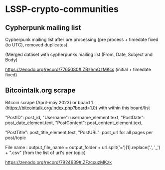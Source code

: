 # LSSP-crypto-communities


## Cypherpunk mailing list

Cypherpunk mailing list after pre processing (pre process + timedate fixed (to UTC), removed duplicates).

(Merged dataset with cypherpunks mailing list (From, Date, Subject and Body)

https://zenodo.org/record/7765080#.ZBzhmOzMKcs (initial + timedate fixed)

## Bitcointalk.org scrape

Bitcoin scrape (April-may 2023) or board 1 (https://bitcointalk.org/index.php?board=1.0) with within this board/list 

"PostID": post_id, "Username": username_element.text, "PostDate": post_date_element.text, "PostContent": post_content_element.text,

"PostTitle": post_title_element.text, "PostURL": post_url for all pages per post/topic

File name : output_file_name = output_folder + url.split('=')[1].replace('.', '_') + ".csv" (from the list of url's per topic)

https://zenodo.org/record/7924639#.ZFzcxuzMKzk
